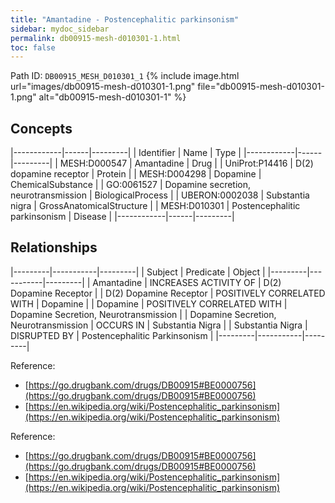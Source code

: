 ```yaml
---
title: "Amantadine - Postencephalitic parkinsonism"
sidebar: mydoc_sidebar
permalink: db00915-mesh-d010301-1.html
toc: false 
---
```



Path ID: `DB00915_MESH_D010301_1`
{% include image.html url="images/db00915-mesh-d010301-1.png" file="db00915-mesh-d010301-1.png" alt="db00915-mesh-d010301-1" %}

## Concepts

|------------|------|---------|
| Identifier | Name | Type    |
|------------|------|---------|
| MESH:D000547 | Amantadine | Drug |
| UniProt:P14416 | D(2) dopamine receptor | Protein |
| MESH:D004298 | Dopamine | ChemicalSubstance |
| GO:0061527 | Dopamine secretion, neurotransmission | BiologicalProcess |
| UBERON:0002038 | Substantia nigra | GrossAnatomicalStructure |
| MESH:D010301 | Postencephalitic parkinsonism | Disease |
|------------|------|---------|

## Relationships

|---------|-----------|---------|
| Subject | Predicate | Object  |
|---------|-----------|---------|
| Amantadine | INCREASES ACTIVITY OF | D(2) Dopamine Receptor |
| D(2) Dopamine Receptor | POSITIVELY CORRELATED WITH | Dopamine |
| Dopamine | POSITIVELY CORRELATED WITH | Dopamine Secretion, Neurotransmission |
| Dopamine Secretion, Neurotransmission | OCCURS IN | Substantia Nigra |
| Substantia Nigra | DISRUPTED BY | Postencephalitic Parkinsonism |
|---------|-----------|---------|

Reference: 
  - [https://go.drugbank.com/drugs/DB00915#BE0000756](https://go.drugbank.com/drugs/DB00915#BE0000756)
  - [https://en.wikipedia.org/wiki/Postencephalitic_parkinsonism](https://en.wikipedia.org/wiki/Postencephalitic_parkinsonism)

Reference: 
  - [https://go.drugbank.com/drugs/DB00915#BE0000756](https://go.drugbank.com/drugs/DB00915#BE0000756)
  - [https://en.wikipedia.org/wiki/Postencephalitic_parkinsonism](https://en.wikipedia.org/wiki/Postencephalitic_parkinsonism)
